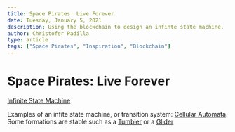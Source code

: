 ```yaml
---
title: Space Pirates: Live Forever
date: Tuesday, January 5, 2021
description: Using the blockchain to design an infinte state machine.
author: Christofer Padilla
type: article
tags: ["Space Pirates", "Inspiration", "Blockchain"]
---
```


# Space Pirates: Live Forever

[Infinite State Machine](https://medium.com/@samuel.brooks/blockchain-the-infinite-state-machine-ffc39f32e182)


Examples of an infite state machine, or transition system: [Cellular Automata](https://en.wikipedia.org/wiki/Cellular_automaton). Some formations are stable such as a [Tumbler](https://www.youtube.com/watch?v=jdA_iGOkqxw) or a [Glider](https://www.youtube.com/watch?v=ZhnU-M21z4s)

<TagLinks />
